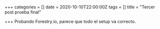 +++
categories = []
date = 2020-10-10T22:00:00Z
tags = []
title = "Tercer post prueba final"

+++
Probando Forestry.io, parece que todo el setup va correcto. 